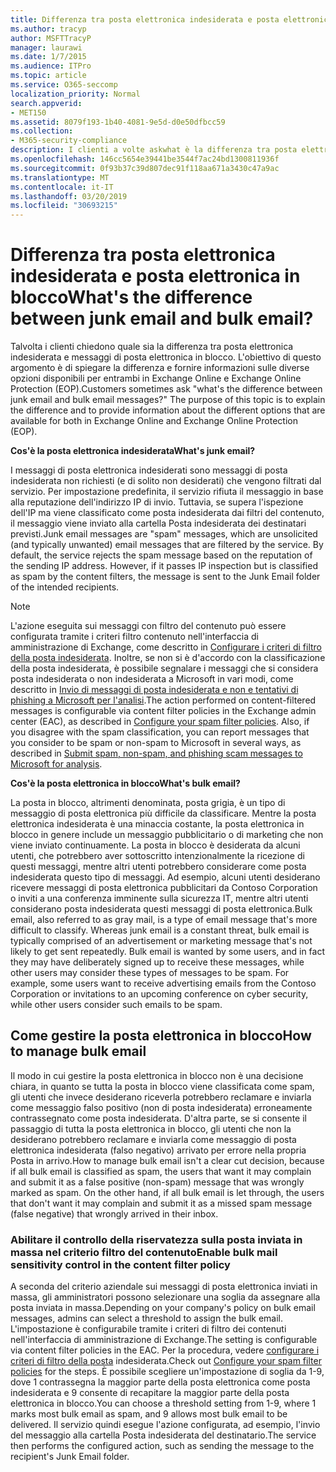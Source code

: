 ```yaml
---
title: Differenza tra posta elettronica indesiderata e posta elettronica in blocco
ms.author: tracyp
author: MSFTTracyP
manager: laurawi
ms.date: 1/7/2015
ms.audience: ITPro
ms.topic: article
ms.service: O365-seccomp
localization_priority: Normal
search.appverid:
- MET150
ms.assetid: 8079f193-1b40-4081-9e5d-d0e50dfbcc59
ms.collection:
- M365-security-compliance
description: I clienti a volte askwhat è la differenza tra posta elettronica indesiderata e messaggi di posta elettronica in blocco? Lo scopo di questo argomento è spiegare la differenza e fornire informazioni sulle diverse opzioni disponibili per entrambi in Exchange Online e Exchange Online Protection (EOP).
ms.openlocfilehash: 146cc5654e39441be3544f7ac24bd1300811936f
ms.sourcegitcommit: 0f93b37c39d807dec91f118aa671a3430c47a9ac
ms.translationtype: MT
ms.contentlocale: it-IT
ms.lasthandoff: 03/20/2019
ms.locfileid: "30693215"
---
```

# <a name="whats-the-difference-between-junk-email-and-bulk-email"></a><span data-ttu-id="c7afe-103">Differenza tra posta elettronica indesiderata e posta elettronica in blocco</span><span class="sxs-lookup"><span data-stu-id="c7afe-103">What's the difference between junk email and bulk email?</span></span>

<span data-ttu-id="c7afe-p101">Talvolta i clienti chiedono quale sia la differenza tra posta elettronica indesiderata e messaggi di posta elettronica in blocco. L'obiettivo di questo argomento è di spiegare la differenza e fornire informazioni sulle diverse opzioni disponibili per entrambi in Exchange Online e Exchange Online Protection (EOP).</span><span class="sxs-lookup"><span data-stu-id="c7afe-p101">Customers sometimes ask "what's the difference between junk email and bulk email messages?" The purpose of this topic is to explain the difference and to provide information about the different options that are available for both in Exchange Online and Exchange Online Protection (EOP).</span></span>
  
 <span data-ttu-id="c7afe-106">**Cos'è la posta elettronica indesiderata**</span><span class="sxs-lookup"><span data-stu-id="c7afe-106">**What's junk email?**</span></span>
  
<span data-ttu-id="c7afe-p102">I messaggi di posta elettronica indesiderati sono messaggi di posta indesiderata non richiesti (e di solito non desiderati) che vengono filtrati dal servizio. Per impostazione predefinita, il servizio rifiuta il messaggio in base alla reputazione dell'indirizzo IP di invio. Tuttavia, se supera l'ispezione dell'IP ma viene classificato come posta indesiderata dai filtri del contenuto, il messaggio viene inviato alla cartella Posta indesiderata dei destinatari previsti.</span><span class="sxs-lookup"><span data-stu-id="c7afe-p102">Junk email messages are "spam" messages, which are unsolicited (and typically unwanted) email messages that are filtered by the service. By default, the service rejects the spam message based on the reputation of the sending IP address. However, if it passes IP inspection but is classified as spam by the content filters, the message is sent to the Junk Email folder of the intended recipients.</span></span> 
  
> [!NOTE]
> <span data-ttu-id="c7afe-p103">L'azione eseguita sui messaggi con filtro del contenuto può essere configurata tramite i criteri filtro contenuto nell'interfaccia di amministrazione di Exchange, come descritto in [Configurare i criteri di filtro della posta indesiderata](configure-your-spam-filter-policies.md). Inoltre, se non si è d'accordo con la classificazione della posta indesiderata, è possibile segnalare i messaggi che si considera posta indesiderata o non indesiderata a Microsoft in vari modi, come descritto in [Invio di messaggi di posta indesiderata e non e tentativi di phishing a Microsoft per l'analisi](submit-spam-non-spam-and-phishing-scam-messages-to-microsoft-for-analysis.md).</span><span class="sxs-lookup"><span data-stu-id="c7afe-p103">The action performed on content-filtered messages is configurable via content filter policies in the Exchange admin center (EAC), as described in [Configure your spam filter policies](configure-your-spam-filter-policies.md). Also, if you disagree with the spam classification, you can report messages that you consider to be spam or non-spam to Microsoft in several ways, as described in [Submit spam, non-spam, and phishing scam messages to Microsoft for analysis](submit-spam-non-spam-and-phishing-scam-messages-to-microsoft-for-analysis.md).</span></span> 
  
 <span data-ttu-id="c7afe-112">**Cos'è la posta elettronica in blocco**</span><span class="sxs-lookup"><span data-stu-id="c7afe-112">**What's bulk email?**</span></span>
  
<span data-ttu-id="c7afe-p104">La posta in blocco, altrimenti denominata, posta grigia, è un tipo di messaggio di posta elettronica più difficile da classificare. Mentre la posta elettronica indesiderata è una minaccia costante, la posta elettronica in blocco in genere include un messaggio pubblicitario o di marketing che non viene inviato continuamente. La posta in blocco è desiderata da alcuni utenti, che potrebbero aver sottoscritto intenzionalmente la ricezione di questi messaggi, mentre altri utenti potrebbero considerare come posta indesiderata questo tipo di messaggi. Ad esempio, alcuni utenti desiderano ricevere messaggi di posta elettronica pubblicitari da Contoso Corporation o inviti a una conferenza imminente sulla sicurezza IT, mentre altri utenti considerano posta indesiderata questi messaggi di posta elettronica.</span><span class="sxs-lookup"><span data-stu-id="c7afe-p104">Bulk email, also referred to as gray mail, is a type of email message that's more difficult to classify. Whereas junk email is a constant threat, bulk email is typically comprised of an advertisement or marketing message that's not likely to get sent repeatedly. Bulk email is wanted by some users, and in fact they may have deliberately signed up to receive these messages, while other users may consider these types of messages to be spam. For example, some users want to receive advertising emails from the Contoso Corporation or invitations to an upcoming conference on cyber security, while other users consider such emails to be spam.</span></span>
  
## <a name="how-to-manage-bulk-email"></a><span data-ttu-id="c7afe-117">Come gestire la posta elettronica in blocco</span><span class="sxs-lookup"><span data-stu-id="c7afe-117">How to manage bulk email</span></span>

<span data-ttu-id="c7afe-p105">Il modo in cui gestire la posta elettronica in blocco non è una decisione chiara, in quanto se tutta la posta in blocco viene classificata come spam, gli utenti che invece desiderano riceverla potrebbero reclamare e inviarla come messaggio falso positivo (non di posta indesiderata) erroneamente contrassegnato come posta indesiderata. D'altra parte, se si consente il passaggio di tutta la posta elettronica in blocco, gli utenti che non la desiderano potrebbero reclamare e inviarla come messaggio di posta elettronica indesiderata (falso negativo) arrivato per errore nella propria Posta in arrivo.</span><span class="sxs-lookup"><span data-stu-id="c7afe-p105">How to manage bulk email isn't a clear cut decision, because if all bulk email is classified as spam, the users that want it may complain and submit it as a false positive (non-spam) message that was wrongly marked as spam. On the other hand, if all bulk email is let through, the users that don't want it may complain and submit it as a missed spam message (false negative) that wrongly arrived in their inbox.</span></span>
  
### <a name="enable-bulk-mail-sensitivity-control-in-the-content-filter-policy"></a><span data-ttu-id="c7afe-120">Abilitare il controllo della riservatezza sulla posta inviata in massa nel criterio filtro del contenuto</span><span class="sxs-lookup"><span data-stu-id="c7afe-120">Enable bulk mail sensitivity control in the content filter policy</span></span>

<span data-ttu-id="c7afe-121">A seconda del criterio aziendale sui messaggi di posta elettronica inviati in massa, gli amministratori possono selezionare una soglia da assegnare alla posta inviata in massa.</span><span class="sxs-lookup"><span data-stu-id="c7afe-121">Depending on your company's policy on bulk email messages, admins can select a threshold to assign the bulk email.</span></span> <span data-ttu-id="c7afe-122">L'impostazione è configurabile tramite i criteri di filtro dei contenuti nell'interfaccia di amministrazione di Exchange.</span><span class="sxs-lookup"><span data-stu-id="c7afe-122">The setting is configurable via content filter policies in the EAC.</span></span> <span data-ttu-id="c7afe-123">Per la procedura, vedere [configurare i criteri di filtro della posta](configure-your-spam-filter-policies.md) indesiderata.</span><span class="sxs-lookup"><span data-stu-id="c7afe-123">Check out [Configure your spam filter policies](configure-your-spam-filter-policies.md) for the steps.</span></span> <span data-ttu-id="c7afe-124">È possibile scegliere un'impostazione di soglia da 1-9, dove 1 contrassegna la maggior parte della posta elettronica come posta indesiderata e 9 consente di recapitare la maggior parte della posta elettronica in blocco.</span><span class="sxs-lookup"><span data-stu-id="c7afe-124">You can choose a threshold setting from 1-9, where 1 marks most bulk email as spam, and 9 allows most bulk email to be delivered.</span></span> <span data-ttu-id="c7afe-125">Il servizio quindi esegue l'azione configurata, ad esempio, l'invio del messaggio alla cartella Posta indesiderata del destinatario.</span><span class="sxs-lookup"><span data-stu-id="c7afe-125">The service then performs the configured action, such as sending the message to the recipient's Junk Email folder.</span></span> 
  

